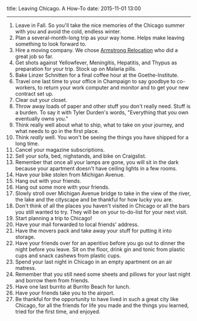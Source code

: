 title: Leaving Chicago. A How-To
date: 2015-11-01 13:00

---

1. Leave in Fall. So you'll take the nice memories of the Chicago summer with you and avoid the cold, endless winter.
1. Plan a several-month-long trip as your way home. Helps make leaving something to look forward to.
1. Hire a moving company. We chose [Armstrong Relocation](http://www.armstrongrelocation.com/) who did a great job so far.
1. Get shots against Yellowfever, Meningitis, Hepatitis, and Thypus as preparation for your trip. Stock up on Malaria pills.
1. Bake Linzer Schnitten for a final coffee hour at the Goethe-Institute.
1. Travel one last time to your office in Champaign to say goodbye to co-workers, to return your work computer and monitor and to get your new contract set up.
1. Clear out your closet.
1. Throw away loads of paper and other stuff you don't really need. Stuff is a burden. To say it with Tyler Durden's words, "Everything that you own eventually owns you."
1. Think really well about what to ship, what to take on your journey, and what needs to go in the first place. 
1. Think *really* well. You won't be seeing the things you have shipped for a long time.
1. Cancel your magazine subscriptions.
1. Sell your sofa, bed, nighstands, and bike on Craigslist.
1. Remember that once all your lamps are gone, you will sit in the dark because your apartment doesn't have ceiling lights in a few rooms.
1. Have your bike stolen from Michigan Avenue.
1. Hang out with your friends. 
1. Hang out some more with your friends.
1. Slowly stroll over Michigan Avenue bridge to take in the view of the river, the lake and the cityscape and be thankful for how lucky you are.
1. Don't think of all the places you haven't visited in Chicago or all the bars you still wanted to try. They will be on your to-do-list for your next visit.
1. Start planning a trip to Chicago!
1. Have your mail forwarded to local friends' address.
1. Have the movers pack and take away your stuff for putting it into storage.
1. Have your friends over for an aperitivo before you go out to dinner the night before you leave. Sit on the floor, drink gin and tonic from plastic cups and snack cashews from plastic cups.
1. Spend your last night in Chicago in an empty apartment on an air matress.
1. Remember that you still need some sheets and pillows for your last night and borrow them from friends.
1. Have one last burrito at Burrito Beach for lunch.
1. Have your friends take you to the airport.
1. Be thankful for the opportunity to have lived in such a great city like Chicago, for all the friends for life you made and the things you learned, tried for the first time, and enjoyed.